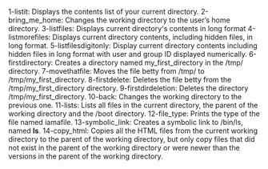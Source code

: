 1-listit: Displays the contents list of your current directory.
2-bring_me_home: Changes the working directory to the user’s home directory.
3-listfiles: Displays current directory's contents in long format
4-listmorefiles: Displays current directory contents, including hidden files, in long format.
5-listfilesdigitonly: Display current directory contents including hidden files in long format with user and group ID displayed numerically.
6-firstdirectory: Creates a directory named my_first_directory in the /tmp/ directory.
7-movethatfile: Moves the file betty from /tmp/ to /tmp/my_first_directory.
8-firstdelete: Deletes the file betty from the /tmp/my_first_directory directory.
9-firstdirdeletion: Deletes the directory /tmp/my_first_directory.
10-back: Changes the working directory to the previous one.
11-lists: Lists all files in the current directory, the parent of the working directory and the /boot directory.
12-file_type: Prints the type of the file named iamafile.
13-symbolic_link: Creates a symbolic link to /bin/ls, named __ls__.
14-copy_html: Copies all the HTML files from the current working directory to the parent of the working directory, but only copy files that did not exist in the parent of the working directory or were newer than the versions in the parent of the working directory.